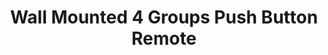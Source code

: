 ---
model: SR-ZG9001K8-DIM
vendor: Sunricher
title: Wall Mounted 4 Groups Push Button Remote 
category: remote
supports: action, batterypct
image: /assets/images/devices/Sunricher_SR-ZG9001K8.jpg
zigbeemodel: ['ZG2833K8_EU05']
compatible: [deconz]
deconz: 1509
mlink: https://www.sunricher.com/single-color-wall-mounted-zigbee-push-button-remote-sr-zg9001k2-dim.html
link: https://www.alibaba.com/product-detail/Zigbee-3-0-certified-Wall-Switches_62097389192.html
link2: https://www.tronika.no/en/smarthome/zigbee-products/zigbee-controllers/wall-controller-zg9001k8-dim.html
link3: 
---